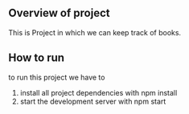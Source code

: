 ## Overview of project

This is Project in which we can keep track of books.

## How to run

to run this project we have to 
1. install all project dependencies with npm install
2. start the development server with npm start

